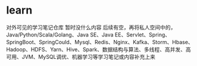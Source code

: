 # learn
对外可见的学习笔记仓库
暂时没什么内容
后续有空，再将私人空间中的，Java/Python/Scala/Golang、Java SE、Java EE、Servlet、Spring、SpringBoot、SpringCould、Mysql、Redis、Nginx、Kafka、Storm、Hbase、Hadoop、HDFS、Yarn、Hive、Spark、数据结构与算法、多线程、高并发、高可用、JVM、MySQL调优、机器学习等学习笔记或内容补充上来

